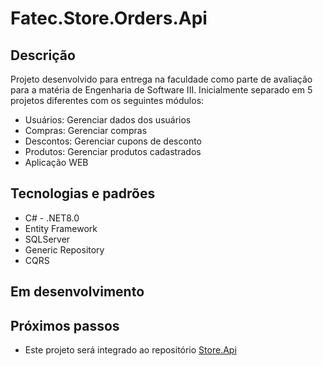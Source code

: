 # Fatec.Store.Orders.Api

## Descrição
Projeto desenvolvido para entrega na faculdade como parte de avaliação para a matéria de Engenharia de Software III. Inicialmente separado em 5 projetos diferentes com os seguintes módulos:
 - Usuários: Gerenciar dados dos usuários
 - Compras: Gerenciar compras
 - Descontos: Gerenciar cupons de desconto
 - Produtos: Gerenciar produtos cadastrados
 - Aplicação WEB

## Tecnologias e padrões
 - C# - .NET8.0
 - Entity Framework
 - SQLServer
 - Generic Repository
 - CQRS

## Em desenvolvimento

## Próximos passos
- Este projeto será integrado ao repositório [Store.Api](https://github.com/AlexandreBetassa/Store.Api)
